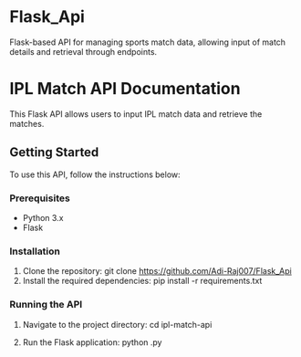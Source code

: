 # Flask_Api
 Flask-based API for managing sports match data, allowing input of match details and retrieval through endpoints.
# IPL Match API Documentation

This Flask API allows users to input IPL match data and retrieve the matches.

## Getting Started

To use this API, follow the instructions below:

### Prerequisites

- Python 3.x
- Flask

### Installation

1. Clone the repository:
git clone https://github.com/Adi-Raj007/Flask_Api 
2. Install the required dependencies:
   pip install -r requirements.txt

### Running the API

1. Navigate to the project directory:
    cd ipl-match-api

2. Run the Flask application:
python .py
